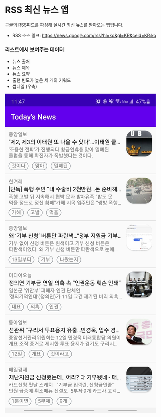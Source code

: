 # RSS 최신 뉴스 앱

구글의 RSS피드를 파싱해 실시간 최신 뉴스를 받아오는 앱입니다.
- RSS 소스 링크: https://news.google.com/rss?hl=ko&gl=KR&ceid=KR:ko

### 리스트에서 보여주는 데이터
- 뉴스 출처
- 뉴스 제목
- 뉴스 요약
- 출현 빈도가 높은 세 개의 키워드
- 썸네일 (우측)

![alt image](img/rss_screenshot.jpg)
